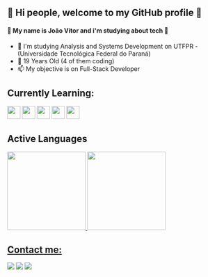 ## 👋 Hi people, welcome to my GitHub profile 👋
#### 🤖 My name is João Vitor and i'm studying about tech 🤖

 - 🤔 I'm studying Analysis and Systems Development on UTFPR - (Universidade Tecnológica Federal do Paraná)
 - 🌱 19 Years Old (4 of them coding)
 - 📫 My objective is on Full-Stack Developer

## Currently Learning:
<img loading="lazy" src="https://cdn.jsdelivr.net/gh/devicons/devicon/icons/html5/html5-original.svg" width="30" height="30" /> 
<img loading="lazy" src="https://cdn.jsdelivr.net/gh/devicons/devicon/icons/css3/css3-original.svg"  width="30" height="30"/> 
<img loading="lazy" src="https://cdn.jsdelivr.net/gh/devicons/devicon/icons/java/java-original.svg" width="30" height="30"/>
<img loading="lazy" src="https://cdn.jsdelivr.net/gh/devicons/devicon/icons/postgresql/postgresql-original.svg" width="30" height="30"/> 
<img loading="lazy" src="https://cdn.jsdelivr.net/gh/devicons/devicon/icons/git/git-original.svg" width="30" height="30"/>
           
          

## Active Languages

<div>
<a href="https://github.com/JVPCoder">
<img loading="lazy" height="180em" src="https://github-readme-stats.vercel.app/api/top-langs/?username=JVPCoder&layout=compact&langs_count=7&theme=dracula"/>
<img loading="lazy" height="180em" src="https://github-readme-stats.vercel.app/api?username=JVPCoder&show_icons=true&theme=dracula&include_all_commits=true&count_private=true"/>
</div>


## Contact me:

<div>
<a href="https://instagram.com/jvq_pires" target="_blank"><img loading="lazy" src="https://img.shields.io/badge/-Instagram-%23E4405F?style=for-the-badge&logo=instagram&logoColor=white" target="_blank"></a>
<a href="https://www.twitch.tv/darky1411" target="_blank"><img loading="lazy" src="https://img.shields.io/badge/Twitch-9146FF?style=for-the-badge&logo=twitch&logoColor=white" target="_blank"></a>
<a href="https://www.linkedin.com/in/joão-vitor-queiroz-de-campos-pires-818548288" target="_blank"><img loading="lazy" src="https://img.shields.io/badge/-LinkedIn-%230077B5?style=for-the-badge&logo=linkedin&logoColor=white" target="_blank"></a>   
</div>
